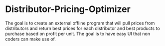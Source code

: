 # Distributor-Pricing-Optimizer
The goal is to create an external offline program that will pull prices from distributors and return best prices for each distributor and best products to purchase based on profit per unit. The goal is to have easy UI that non coders can make use of. 
